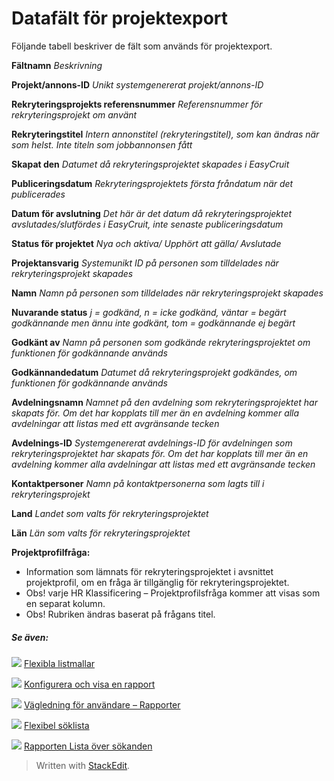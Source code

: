 # Datafält för projektexport

Följande tabell beskriver de fält som används för projektexport.

**Fältnamn**
*Beskrivning*

**Projekt/annons-ID**
*Unikt systemgenererat projekt/annons-ID*

**Rekryteringsprojekts referensnummer**
*Referensnummer för rekryteringsprojekt om använt*

**Rekryteringstitel**
*Intern annonstitel (rekryteringstitel), som kan ändras när som helst. Inte titeln som jobbannonsen fått*

**Skapat den**
*Datumet då rekryteringsprojektet skapades i EasyCruit*

**Publiceringsdatum**
*Rekryteringsprojektets första fråndatum när det publicerades*

**Datum för avslutning**
*Det här är det datum då rekryteringsprojektet avslutades/slutfördes i EasyCruit, inte senaste publiceringsdatum*

**Status för projektet**
*Nya och aktiva/ Upphört att gälla/ Avslutade*

**Projektansvarig**
*Systemunikt ID på personen som tilldelades när rekryteringsprojekt skapades*

**Namn**
*Namn på personen som tilldelades när rekryteringsprojekt skapades*

**Nuvarande status**
*j = godkänd, n = icke godkänd, väntar = begärt godkännande men ännu inte godkänt, tom = godkännande ej begärt*

**Godkänt av**
*Namn på personen som godkände rekryteringsprojektet om funktionen för godkännande används*

**Godkännandedatum**
*Datumet då rekryteringsprojekt godkändes, om funktionen för godkännande används*

**Avdelningsnamn**
*Namnet på den avdelning som rekryteringsprojektet har skapats för. Om det har kopplats till mer än en avdelning kommer alla avdelningar att listas med ett avgränsande tecken*

**Avdelnings-ID**
*Systemgenererat avdelnings-ID för avdelningen som rekryteringsprojektet har skapats för. Om det har kopplats till mer än en avdelning kommer alla avdelningar att listas med ett avgränsande tecken*

**Kontaktpersoner**
*Namn på kontaktpersonerna som lagts till i rekryteringsprojekt*

**Land**
*Landet som valts för rekryteringsprojektet*

**Län**
*Län som valts för rekryteringsprojektet*

**Projektprofilfråga:**
- Information som lämnats för rekryteringsprojektet i avsnittet projektprofil, om en fråga är tillgänglig för rekryteringsprojektet.
- Obs! varje HR Klassificering – Projektprofilsfråga kommer att visas som en separat kolumn.
- Obs! Rubriken ändras baserat på frågans titel.

##### Se även:

![](../Resources/Images/icon-document-link.png)  [Flexibla listmallar](export_templates.htm)

![](../Resources/Images/icon-document-link.png)  [Konfigurera och visa en rapport](configuring_and_running_a_report.htm)

![](../Resources/Images/icon-document-link.png)  [Vägledning för användare – Rapporter](guide_for_users_reports.htm)

![](../Resources/Images/icon-document-link.png)  [Flexibel söklista](candidate_report.htm)

![](../Resources/Images/icon-document-link.png)  [Rapporten Lista över sökanden](applicant_list_report.htm)

> Written with [StackEdit](https://stackedit.io/).
<!--stackedit_data:
eyJoaXN0b3J5IjpbLTM4MzAxNDc2OV19
-->